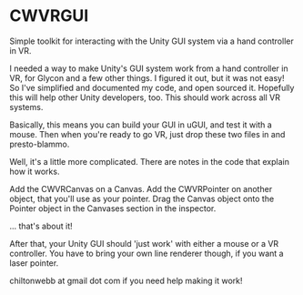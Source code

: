 # CWVRGUI
Simple toolkit for interacting with the Unity GUI system via a hand controller in VR. 

I needed a way to make Unity's GUI system work from a hand controller in VR, for Glycon and a few other things. I figured it out, but it was not easy! So I've simplified and documented my code, and open sourced it. Hopefully this will help other Unity developers, too. This should work across all VR systems. 

Basically, this means you can build your GUI in uGUI, and test it with a mouse. Then when you're ready to go VR, just drop these two files in and presto-blammo. 

Well, it's a little more complicated. There are notes in the code that explain how it works. 

Add the CWVRCanvas on a Canvas. 
Add the CWVRPointer on another object, that you'll use as your pointer. 
Drag the Canvas object onto the Pointer object in the Canvases section in the inspector. 

... that's about it! 

After that, your Unity GUI should 'just work' with either a mouse or a VR controller. You have to bring your own line renderer though, if you want a laser pointer.

chiltonwebb at gmail dot com if you need help making it work!
